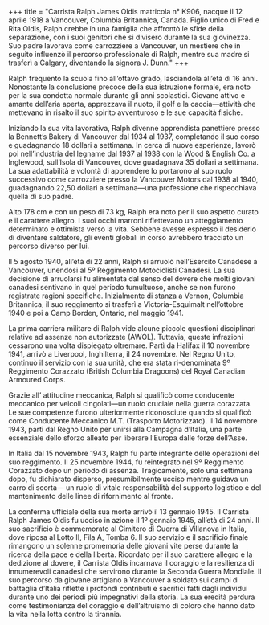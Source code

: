 +++
title = "Carrista Ralph James Oldis  matricola n° K906, nacque il 12 aprile 1918 a Vancouver, Columbia Britannica, Canada. Figlio unico di Fred e Rita Oldis, Ralph crebbe in una famiglia che affrontò le sfide della separazione, con i suoi genitori che si divisero durante la sua giovinezza. Suo padre lavorava come carrozziere a Vancouver, un mestiere che in seguito influenzò il percorso professionale di Ralph, mentre sua madre si trasferì a Calgary, diventando la signora J. Dunn."
+++


Ralph frequentò la scuola fino all’ottavo grado, lasciandola all’età di 16 anni. Nonostante la conclusione precoce della sua istruzione formale, era noto per la sua condotta normale durante gli anni scolastici. Giovane attivo e amante dell’aria aperta, apprezzava il nuoto, il golf e la caccia—attività che mettevano in risalto il suo spirito avventuroso e le sue capacità fisiche.

Iniziando la sua vita lavorativa, Ralph divenne apprendista panettiere presso la Bennett’s Bakery di Vancouver dal 1934 al 1937, completando il suo corso e guadagnando 18 dollari a settimana. In cerca di nuove esperienze, lavorò poi nell’industria del legname dal 1937 al 1938 con la Wood & English Co. a Inglewood, sull’Isola di Vancouver, dove guadagnava 35 dollari a settimana. La sua adattabilità e volontà di apprendere lo portarono al suo ruolo successivo come carrozziere presso la Vancouver Motors dal 1938 al 1940, guadagnando 22,50 dollari a settimana—una professione che rispecchiava quella di suo padre.

Alto 178 cm e con un peso di 73 kg, Ralph era noto per il suo aspetto curato e il carattere allegro. I suoi occhi marroni riflettevano un atteggiamento determinato e ottimista verso la vita. Sebbene avesse espresso il desiderio di diventare saldatore, gli eventi globali in corso avrebbero tracciato un percorso diverso per lui.

Il 5 agosto 1940, all’età di 22 anni, Ralph si arruolò nell’Esercito Canadese a Vancouver, unendosi al 5º Reggimento Motociclisti Canadesi. La sua decisione di arruolarsi fu alimentata dal senso del dovere che molti giovani canadesi sentivano in quel periodo tumultuoso, anche se non furono registrate ragioni specifiche. Inizialmente di stanza a Vernon, Columbia Britannica, il suo reggimento si trasferì a Victoria-Esquimalt nell’ottobre 1940 e poi a Camp Borden, Ontario, nel maggio 1941.

La prima carriera militare di Ralph vide alcune piccole questioni disciplinari relative ad assenze non autorizzate (AWOL). Tuttavia, queste infrazioni cessarono una volta dispiegato oltremare. Partì da Halifax il 10 novembre 1941, arrivò a Liverpool, Inghilterra, il 24 novembre. Nel Regno Unito, continuò il servizio con la sua unità, che era stata ri-denominata 9º Reggimento Corazzato (British Columbia Dragoons) del Royal Canadian Armoured Corps.

Grazie all’ attitudine meccanica, Ralph si qualificò come conducente meccanico per veicoli cingolati—un ruolo cruciale nella guerra corazzata. Le sue competenze furono ulteriormente riconosciute quando si qualificò come Conducente Meccanico M.T. (Trasporto Motorizzato). Il 14 novembre 1943, partì dal Regno Unito per unirsi alla Campagna d’Italia, una parte essenziale dello sforzo alleato per liberare l’Europa dalle forze dell’Asse.

In Italia dal 15 novembre 1943, Ralph fu parte integrante delle operazioni del suo reggimento. Il 25 novembre 1944, fu reintegrato nel 9º Reggimento Corazzato dopo un periodo di assenza. 
Tragicamente, solo una settimana dopo, fu dichiarato disperso, presumibilmente ucciso mentre guidava un carro di scorta— un ruolo di vitale responsabilità del supporto logistico e del mantenimento delle linee di rifornimento al fronte.

La conferma ufficiale della sua morte arrivò il 13 gennaio 1945. 
Il Carrista Ralph James Oldis fu ucciso in azione il 1º gennaio 1945, all’età di 24 anni. Il suo sacrificio è commemorato al Cimitero di Guerra di Villanova in Italia, dove riposa al Lotto II, Fila A, Tomba 6. 
Il suo servizio e il sacrificio finale rimangono un solenne promemoria delle giovani vite perse durante la ricerca della pace e della libertà.
Ricordato per il suo carattere allegro e la dedizione al dovere, il Carrista Oldis incarnava il coraggio e la resilienza di innumerevoli canadesi che servirono durante la Seconda Guerra Mondiale. Il suo percorso da giovane artigiano a Vancouver a soldato sui campi di battaglia d’Italia riflette i profondi contributi e sacrifici fatti dagli individui durante uno dei periodi più impegnativi della storia. La sua eredità perdura come testimonianza del coraggio e dell’altruismo di coloro che hanno dato la vita nella lotta contro la tirannia.

